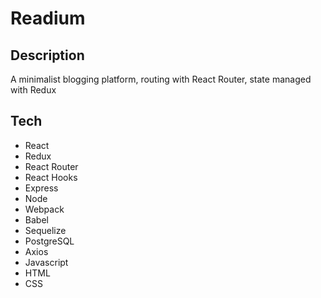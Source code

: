 # Readium

## Description

A minimalist blogging platform, routing with React Router, state managed with Redux

## Tech

- React
- Redux
- React Router
- React Hooks
- Express
- Node
- Webpack
- Babel
- Sequelize
- PostgreSQL
- Axios
- Javascript
- HTML
- CSS
